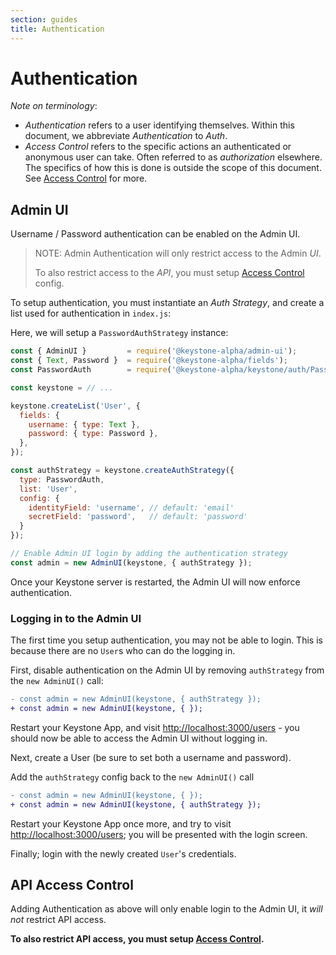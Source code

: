 ```yaml
---
section: guides
title: Authentication
---
```


# Authentication

_Note on terminology_:

- _Authentication_ refers to a user identifying themselves.
  Within this document, we abbreviate _Authentication_ to _Auth_.
- _Access Control_ refers to the specific actions an authenticated or anonymous
  user can take. Often referred to as _authorization_ elsewhere.
  The specifics of how this is done is outside the scope of this document.
  See [Access Control](../access-control.md) for more.

## Admin UI

Username / Password authentication can be enabled on the Admin UI.

> NOTE: Admin Authentication will only restrict access to the Admin _UI_.
>
> To also restrict access to the _API_,
> you must setup [Access Control](../access-control.md) config.

To setup authentication, you must instantiate an _Auth Strategy_, and create a
list used for authentication in `index.js`:

Here, we will setup a `PasswordAuthStrategy` instance:

```javascript
const { AdminUI }         = require('@keystone-alpha/admin-ui');
const { Text, Password }  = require('@keystone-alpha/fields');
const PasswordAuth        = require('@keystone-alpha/keystone/auth/Password');

const keystone = // ...

keystone.createList('User', {
  fields: {
    username: { type: Text },
    password: { type: Password },
  },
});

const authStrategy = keystone.createAuthStrategy({
  type: PasswordAuth,
  list: 'User',
  config: {
    identityField: 'username', // default: 'email'
    secretField: 'password',   // default: 'password'
  }
});

// Enable Admin UI login by adding the authentication strategy
const admin = new AdminUI(keystone, { authStrategy });
```

Once your Keystone server is restarted, the Admin UI will now enforce
authentication.

### Logging in to the Admin UI

The first time you setup authentication, you may not be able to login. This is
because there are no `User`s who can do the logging in.

First, disable authentication on the Admin UI by removing `authStrategy` from
the `new AdminUI()` call:

```diff
- const admin = new AdminUI(keystone, { authStrategy });
+ const admin = new AdminUI(keystone, { });
```

Restart your Keystone App, and visit [http://localhost:3000/users](http://localhost:3000/users) - you should now be able to access the Admin UI without logging in.

Next, create a User (be sure to set both a username and password).

Add the `authStrategy` config back to the `new AdminUI()` call

```diff
- const admin = new AdminUI(keystone, { });
+ const admin = new AdminUI(keystone, { authStrategy });
```

Restart your Keystone App once more, and try to visit [http://localhost:3000/users](http://localhost:3000/users); you will be presented with the login screen.

Finally; login with the newly created `User`'s credentials.

## API Access Control

Adding Authentication as above will only enable login to the Admin UI, it _will
not_ restrict API access.

**To also restrict API access, you must setup [Access Control](../access-control.md).**

<!--
The linked page seems to be skipped by Gatsby. Will re-add this section once
fixed.
## Auth Strategies

For more info on Auth strategies, see [the `@keystone-alpha/keystone`
package](../../packages/keystone/auth/README.md).
-->
